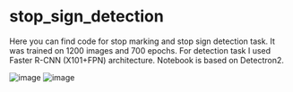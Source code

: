 # stop_sign_detection
Here you can find code for stop marking and stop sign detection task. It was trained on 1200 images and 700 epochs. For detection task I used Faster R-CNN (X101+FPN) architecture. Notebook is based on Detectron2.

![image](https://user-images.githubusercontent.com/57295980/153004510-46c28c51-c2c8-4ab1-a4fd-18196447fc76.png)
![image](https://user-images.githubusercontent.com/57295980/153004631-630a8b5a-1bd4-43c4-bb61-02e238c1e423.png)
